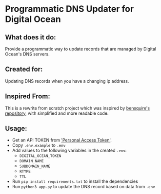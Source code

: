 Programmatic DNS Updater for Digital Ocean
==========================================

What does it do:
----------------
Provide a programmatic way to update records that are managed by Digital Ocean's DNS servers.

Created for:
------------
Updating DNS records when you have a changing ip address.

Inspired From:
--------------
This is a rewrite from scratch project which was inspired by [bensquire's repository](https://github.com/bensquire/Digital-Ocean-Dynamic-DNS-Updater), with simplified and more readable code.  

Usage:
------
 * Get an API TOKEN from ['Personal Access Token'](https://cloud.digitalocean.com/settings/applications).
 * Copy `.env.example` to `.env`
 * Add values to the following variables in the created `.env`:
    * `DIGITAL_OCEAN_TOKEN`
    * `DOMAIN_NAME`
    * `SUBDOMAIN_NAME`
    * `RTYPE`
    * `TTL`
 * Run `pip install requirements.txt` to install the dependencies
 * Run `python3 app.py` to update the DNS record based on data from `.env`
